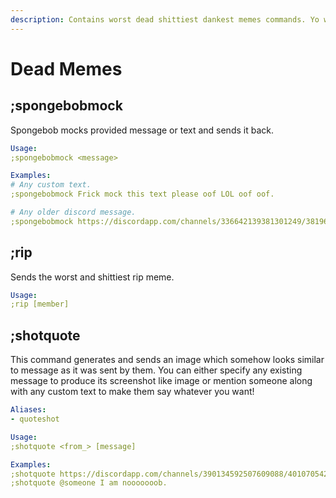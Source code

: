 ```yaml
---
description: Contains worst dead shittiest dankest memes commands. Yo wait you can disable it LMAO.
---
```


# Dead Memes

## ;spongebobmock

Spongebob mocks provided message or text and sends it back.

```yaml
Usage:
;spongebobmock <message>

Examples:
# Any custom text.
;spongebobmock Frick mock this text please oof LOL oof oof.

# Any older discord message.
;spongebobmock https://discordapp.com/channels/336642139381301249/381963689470984203/706812508131819571
```

## ;rip

Sends the worst and shittiest rip meme.

```yaml
Usage:
;rip [member]
```

## ;shotquote
This command generates and sends an image which somehow looks similar to message as it was sent by them. You can either specify any existing message to produce its screenshot like image or mention someone along with any custom text to make them say whatever you want!

```yaml
Aliases:
- quoteshot

Usage:
;shotquote <from_> [message]

Examples:
;shotquote https://discordapp.com/channels/390134592507609088/401070542947352616/747013489050255380
;shotquote @someone I am nooooooob.
```
